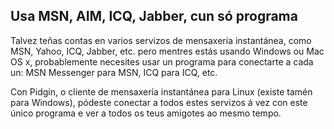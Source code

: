 

<div id="corps">

<h2>Usa MSN, AIM, ICQ, Jabber, cun só programa</h2>

Talvez teñas contas en varios servizos de mensaxería instantánea, como MSN, Yahoo, ICQ, Jabber, etc. pero mentres estás usando Windows ou Mac OS x, probablemente necesites usar un programa para conectarte a cada un: MSN Messenger para MSN, ICQ para ICQ, etc.

Con Pidgin, o cliente de mensaxería instantánea para Linux (existe tamén para Windows), pódeste conectar a todos estes servizos á vez con este único programa e ver a todos os teus amigotes ao mesmo tempo.

</div>  
